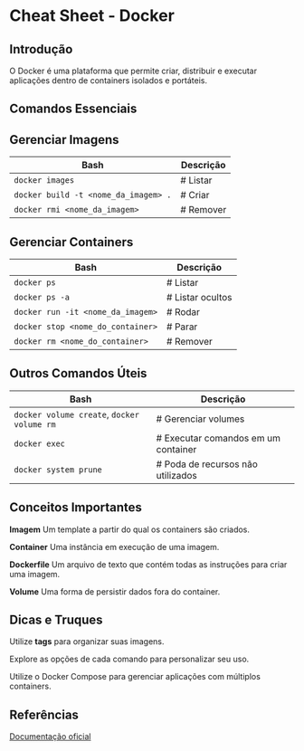 # Cheat Sheet - Docker

## Introdução
O Docker é uma plataforma que permite criar, distribuir e executar aplicações dentro de containers isolados e portáteis.

## Comandos Essenciais

## Gerenciar Imagens

| Bash									|Descrição				|
| --------------------------------------|-----------------------|
| 	`docker images` 						| # Listar 				|
| 	`docker build -t <nome_da_imagem> .`	| # Criar               |
| 	`docker rmi <nome_da_imagem>` 		| # Remover             |

## Gerenciar Containers

| Bash									|Descrição				|
| --------------------------------------|-----------------------|
| `docker ps` 							            | # Listar              |
| `docker ps -a`						          | # Listar ocultos      |
| `docker run -it <nome_da_imagem>`		| # Rodar               |
| `docker stop <nome_do_container>`		| # Parar               |
| `docker rm <nome_do_container>`		  | # Remover             |

## Outros Comandos Úteis

| Bash											| Descrição								|
|-----------------------------------------------|---------------------------------------|
| `docker volume create`, `docker volume rm`	| # Gerenciar volumes                	|
| `docker exec`									| # Executar comandos em um container	|
| `docker system prune`							| # Poda de recursos não utilizados  	|


## Conceitos Importantes

**Imagem** Um template a partir do qual os containers são criados.

**Container** Uma instância em execução de uma imagem.

**Dockerfile** Um arquivo de texto que contém todas as instruções para criar uma imagem.

**Volume** Uma forma de persistir dados fora do container.

## Dicas e Truques

Utilize **tags** para organizar suas imagens.

Explore as opções de cada comando para personalizar seu uso.

Utilize o Docker Compose para gerenciar aplicações com múltiplos containers.

## Referências

[Documentação oficial](https//docs.docker.com/)


